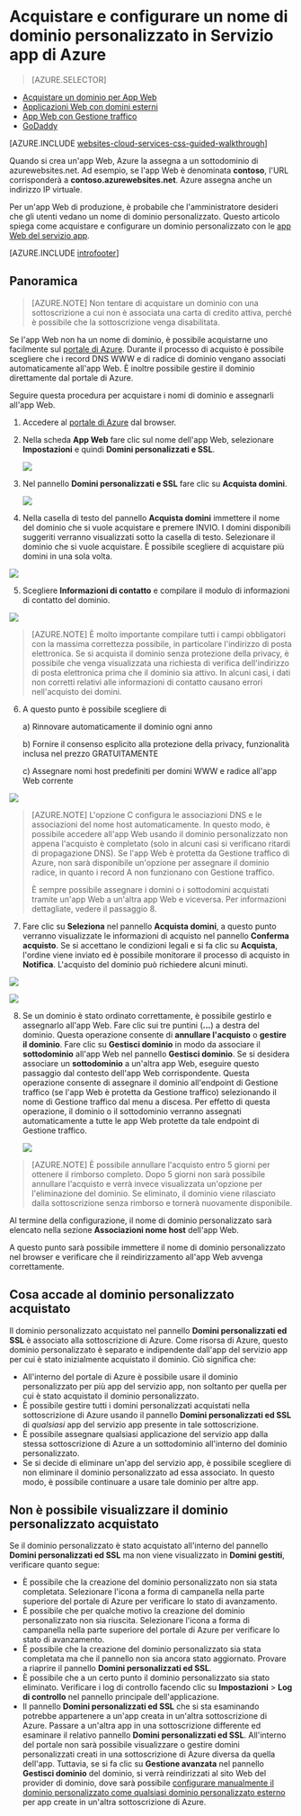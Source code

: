 
<properties
	pageTitle="Come acquistare un nome di dominio personalizzato nelle app Web di Servizio app di Azure"
	description="Informazioni su come acquistare un nome di dominio personalizzato con un'app Web in Servizio app di Azure."
	services="app-service\web"
	documentationCenter=""
	authors="rmcmurray"
	manager="wpickett"
	editor=""/>

<tags
	ms.service="app-service-web"
	ms.workload="web"
	ms.tgt_pltfrm="na"
	ms.devlang="na"
	ms.topic="article"
	ms.date="06/24/2016"
	ms.author="robmcm"/>

# Acquistare e configurare un nome di dominio personalizzato in Servizio app di Azure

> [AZURE.SELECTOR]
- [Acquistare un dominio per App Web](custom-dns-web-site-buydomains-web-app.md)
- [Applicazioni Web con domini esterni](web-sites-custom-domain-name.md)
- [App Web con Gestione traffico](web-sites-traffic-manager-custom-domain-name.md)
- [GoDaddy](web-sites-godaddy-custom-domain-name.md)




[AZURE.INCLUDE [websites-cloud-services-css-guided-walkthrough](../../includes/websites-cloud-services-css-guided-walkthrough.md)]

Quando si crea un'app Web, Azure la assegna a un sottodominio di azurewebsites.net. Ad esempio, se l'app Web è denominata **contoso**, l'URL corrisponderà a **contoso.azurewebsites.net**. Azure assegna anche un indirizzo IP virtuale.

Per un'app Web di produzione, è probabile che l'amministratore desideri che gli utenti vedano un nome di dominio personalizzato. Questo articolo spiega come acquistare e configurare un dominio personalizzato con le [app Web del servizio app](http://go.microsoft.com/fwlink/?LinkId=529714).

[AZURE.INCLUDE [introfooter](../../includes/custom-dns-web-site-intro-notes.md)]


## Panoramica

> [AZURE.NOTE] Non tentare di acquistare un dominio con una sottoscrizione a cui non è associata una carta di credito attiva, perché è possibile che la sottoscrizione venga disabilitata.

Se l'app Web non ha un nome di dominio, è possibile acquistarne uno facilmente sul [portale di Azure](https://portal.azure.com/). Durante il processo di acquisto è possibile scegliere che i record DNS WWW e di radice di dominio vengano associati automaticamente all'app Web. È inoltre possibile gestire il dominio direttamente dal portale di Azure.


Seguire questa procedura per acquistare i nomi di dominio e assegnarli all'app Web.

1. Accedere al [portale di Azure](https://portal.azure.com/) dal browser.

2. Nella scheda **App Web** fare clic sul nome dell'app Web, selezionare **Impostazioni** e quindi **Domini personalizzati e SSL**.

	![](./media/custom-dns-web-site-buydomains-web-app/dncmntask-cname-6.png)

3. Nel pannello **Domini personalizzati e SSL** fare clic su **Acquista domini**.

	![](./media/custom-dns-web-site-buydomains-web-app/dncmntask-cname-buydomains-1.png)

4. Nella casella di testo del pannello **Acquista domini** immettere il nome del dominio che si vuole acquistare e premere INVIO. I domini disponibili suggeriti verranno visualizzati sotto la casella di testo. Selezionare il dominio che si vuole acquistare. È possibile scegliere di acquistare più domini in una sola volta.

  ![](./media/custom-dns-web-site-buydomains-web-app/dncmntask-cname-buydomains-2.png)

5. Scegliere **Informazioni di contatto** e compilare il modulo di informazioni di contatto del dominio.

  ![](./media/custom-dns-web-site-buydomains-web-app/dncmntask-cname-buydomains-3.png)

> [AZURE.NOTE] È molto importante compilare tutti i campi obbligatori con la massima correttezza possibile, in particolare l'indirizzo di posta elettronica. Se si acquista il dominio senza protezione della privacy, è possibile che venga visualizzata una richiesta di verifica dell'indirizzo di posta elettronica prima che il dominio sia attivo. In alcuni casi, i dati non corretti relativi alle informazioni di contatto causano errori nell'acquisto dei domini.

6. A questo punto è possibile scegliere di

	a) Rinnovare automaticamente il dominio ogni anno
	
	b) Fornire il consenso esplicito alla protezione della privacy, funzionalità inclusa nel prezzo GRATUITAMENTE
	
	c) Assegnare nomi host predefiniti per domini WWW e radice all'app Web corrente

  ![](./media/custom-dns-web-site-buydomains-web-app/dncmntask-cname-buydomains-2.5.png)
  
> [AZURE.NOTE] L'opzione C configura le associazioni DNS e le associazioni del nome host automaticamente. In questo modo, è possibile accedere all'app Web usando il dominio personalizzato non appena l'acquisto è completato (solo in alcuni casi si verificano ritardi di propagazione DNS). Se l'app Web è protetta da Gestione traffico di Azure, non sarà disponibile un'opzione per assegnare il dominio radice, in quanto i record A non funzionano con Gestione traffico.
>
>È sempre possibile assegnare i domini o i sottodomini acquistati tramite un'app Web a un'altra app Web e viceversa. Per informazioni dettagliate, vedere il passaggio 8.

	
7. Fare clic su **Seleziona** nel pannello **Acquista domini**, a questo punto verranno visualizzate le informazioni di acquisto nel pannello **Conferma acquisto**. Se si accettano le condizioni legali e si fa clic su **Acquista**, l'ordine viene inviato ed è possibile monitorare il processo di acquisto in **Notifica**. L'acquisto del dominio può richiedere alcuni minuti.

  ![](./media/custom-dns-web-site-buydomains-web-app/dncmntask-cname-buydomains-4.png)

  ![](./media/custom-dns-web-site-buydomains-web-app/dncmntask-cname-buydomains-5.png)

8. Se un dominio è stato ordinato correttamente, è possibile gestirlo e assegnarlo all'app Web. Fare clic sui tre puntini (**...**) a destra del dominio. Questa operazione consente di **annullare l'acquisto** o **gestire il dominio**. Fare clic su **Gestisci dominio** in modo da associare il **sottodominio** all'app Web nel pannello **Gestisci dominio**. Se si desidera associare un **sottodominio** a un'altra app Web, eseguire questo passaggio dal contesto dell'app Web corrispondente. Questa operazione consente di assegnare il dominio all'endpoint di Gestione traffico (se l'app Web è protetta da Gestione traffico) selezionando il nome di Gestione traffico dal menu a discesa. Per effetto di questa operazione, il dominio o il sottodominio verranno assegnati automaticamente a tutte le app Web protette da tale endpoint di Gestione traffico.

	![](./media/custom-dns-web-site-buydomains-web-app/dncmntask-cname-buydomains-6.png)

> [AZURE.NOTE] È possibile annullare l'acquisto entro 5 giorni per ottenere il rimborso completo. Dopo 5 giorni non sarà possibile annullare l'acquisto e verrà invece visualizzata un'opzione per l'eliminazione del dominio. Se eliminato, il dominio viene rilasciato dalla sottoscrizione senza rimborso e tornerà nuovamente disponibile.

Al termine della configurazione, il nome di dominio personalizzato sarà elencato nella sezione **Associazioni nome host** dell'app Web.

A questo punto sarà possibile immettere il nome di dominio personalizzato nel browser e verificare che il reindirizzamento all'app Web avvenga correttamente.
 
## Cosa accade al dominio personalizzato acquistato

Il dominio personalizzato acquistato nel pannello **Domini personalizzati ed SSL** è associato alla sottoscrizione di Azure. Come risorsa di Azure, questo dominio personalizzato è separato e indipendente dall'app del servizio app per cui è stato inizialmente acquistato il dominio. Ciò significa che:

- All'interno del portale di Azure è possibile usare il dominio personalizzato per più app del servizio app, non soltanto per quella per cui è stato acquistato il dominio personalizzato.
- È possibile gestire tutti i domini personalizzati acquistati nella sottoscrizione di Azure usando il pannello **Domini personalizzati ed SSL** di *qualsiasi* app del servizio app presente in tale sottoscrizione.
- È possibile assegnare qualsiasi applicazione del servizio app dalla stessa sottoscrizione di Azure a un sottodominio all'interno del dominio personalizzato.
- Se si decide di eliminare un'app del servizio app, è possibile scegliere di non eliminare il dominio personalizzato ad essa associato. In questo modo, è possibile continuare a usare tale dominio per altre app.

## Non è possibile visualizzare il dominio personalizzato acquistato

Se il dominio personalizzato è stato acquistato all'interno del pannello **Domini personalizzati ed SSL** ma non viene visualizzato in **Domini gestiti**, verificare quanto segue:

- È possibile che la creazione del dominio personalizzato non sia stata completata. Selezionare l'icona a forma di campanella nella parte superiore del portale di Azure per verificare lo stato di avanzamento.
- È possibile che per qualche motivo la creazione del dominio personalizzato non sia riuscita. Selezionare l'icona a forma di campanella nella parte superiore del portale di Azure per verificare lo stato di avanzamento.
- È possibile che la creazione del dominio personalizzato sia stata completata ma che il pannello non sia ancora stato aggiornato. Provare a riaprire il pannello **Domini personalizzati ed SSL**.
- È possibile che a un certo punto il dominio personalizzato sia stato eliminato. Verificare i log di controllo facendo clic su **Impostazioni** > **Log di controllo** nel pannello principale dell'applicazione.
- Il pannello **Domini personalizzati ed SSL** che si sta esaminando potrebbe appartenere a un'app creata in un'altra sottoscrizione di Azure. Passare a un'altra app in una sottoscrizione differente ed esaminare il relativo pannello **Domini personalizzati ed SSL**. All'interno del portale non sarà possibile visualizzare o gestire domini personalizzati creati in una sottoscrizione di Azure diversa da quella dell'app. Tuttavia, se si fa clic su **Gestione avanzata** nel pannello **Gestisci dominio** del dominio, si verrà reindirizzati al sito Web del provider di dominio, dove sarà possibile [configurare manualmente il dominio personalizzato come qualsiasi dominio personalizzato esterno](web-sites-custom-domain-name.md) per app create in un'altra sottoscrizione di Azure.

<!---HONumber=AcomDC_0629_2016-->